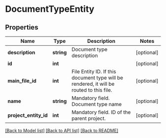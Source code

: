 # DocumentTypeEntity

## Properties
Name | Type | Description | Notes
------------ | ------------- | ------------- | -------------
**description** | **string** | Document type description | [optional] 
**id** | **int** |  | [optional] 
**main_file_id** | **int** | File Entity ID. If this document type will be rendered, it will be routed to this file. | [optional] 
**name** | **string** | Mandatory field. Document type name | [optional] 
**project_entity_id** | **int** | Mandatory field. ID of the parent project. | [optional] 

[[Back to Model list]](../README.md#documentation-for-models) [[Back to API list]](../README.md#documentation-for-api-endpoints) [[Back to README]](../README.md)


